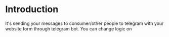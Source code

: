 # Introduction
It's sending your messages to consumer/other people to telegram with your website form through telegram bot. You can change logic on 

